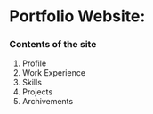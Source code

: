 # Portfolio Website:

### Contents of the site

1. Profile
2. Work Experience
3. Skills 
4. Projects 
5. Archivements